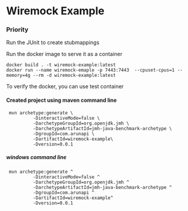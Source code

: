 # Wiremock Example

### Priority

Run the JUnit to create stubmappings

Run the docker image to serve it as a container

```
docker build . -t wiremock-example:latest
docker run --name wiremock-emaple -p 7443:7443  --cpuset-cpus=1 --memory=4g --rm -d wiremock-example:latest
```

To verify the docker, you can use test container 


#### Created project using maven command line
```
 mvn archetype:generate \
          -DinteractiveMode=false \
          -DarchetypeGroupId=org.openjdk.jmh \
          -DarchetypeArtifactId=jmh-java-benchmark-archetype \
          -DgroupId=com.arunapi \
          -DartifactId=wiremock-example\
          -Dversion=0.0.1
```
##### windows command line
```
 mvn archetype:generate ^
          -DinteractiveMode=false ^
          -DarchetypeGroupId=org.openjdk.jmh ^
          -DarchetypeArtifactId=jmh-java-benchmark-archetype ^
          -DgroupId=com.arunapi ^
          -DartifactId=wiremock-example^
          -Dversion=0.0.1

```





